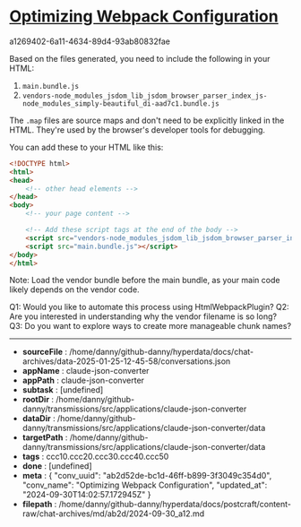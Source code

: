 # [Optimizing Webpack Configuration](https://claude.ai/chat/ab2d52de-bc1d-46ff-b899-3f3049c354d0)

a1269402-6a11-4634-89d4-93ab80832fae

 Based on the files generated, you need to include the following in your HTML:

1. `main.bundle.js`
2. `vendors-node_modules_jsdom_lib_jsdom_browser_parser_index_js-node_modules_simply-beautiful_di-aad7c1.bundle.js`

The `.map` files are source maps and don't need to be explicitly linked in the HTML. They're used by the browser's developer tools for debugging.

You can add these to your HTML like this:

```html
<!DOCTYPE html>
<html>
<head>
    <!-- other head elements -->
</head>
<body>
    <!-- your page content -->

    <!-- Add these script tags at the end of the body -->
    <script src="vendors-node_modules_jsdom_lib_jsdom_browser_parser_index_js-node_modules_simply-beautiful_di-aad7c1.bundle.js"></script>
    <script src="main.bundle.js"></script>
</body>
</html>
```

Note: Load the vendor bundle before the main bundle, as your main code likely depends on the vendor code.

Q1: Would you like to automate this process using HtmlWebpackPlugin?
Q2: Are you interested in understanding why the vendor filename is so long?
Q3: Do you want to explore ways to create more manageable chunk names?

---

* **sourceFile** : /home/danny/github-danny/hyperdata/docs/chat-archives/data-2025-01-25-12-45-58/conversations.json
* **appName** : claude-json-converter
* **appPath** : claude-json-converter
* **subtask** : [undefined]
* **rootDir** : /home/danny/github-danny/transmissions/src/applications/claude-json-converter
* **dataDir** : /home/danny/github-danny/transmissions/src/applications/claude-json-converter/data
* **targetPath** : /home/danny/github-danny/transmissions/src/applications/claude-json-converter/data
* **tags** : ccc10.ccc20.ccc30.ccc40.ccc50
* **done** : [undefined]
* **meta** : {
  "conv_uuid": "ab2d52de-bc1d-46ff-b899-3f3049c354d0",
  "conv_name": "Optimizing Webpack Configuration",
  "updated_at": "2024-09-30T14:02:57.172945Z"
}
* **filepath** : /home/danny/github-danny/hyperdata/docs/postcraft/content-raw/chat-archives/md/ab2d/2024-09-30_a12.md